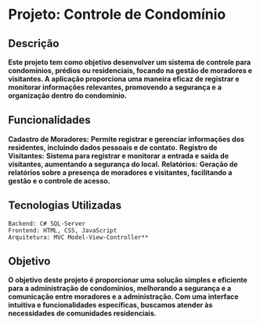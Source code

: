 # Projeto: Controle de Condomínio

## Descrição

**Este projeto tem como objetivo desenvolver um sistema de controle para condomínios, prédios ou residenciais, focando na gestão de moradores e visitantes. A aplicação proporciona uma maneira eficaz de registrar e monitorar informações relevantes, promovendo a segurança e a organização dentro do condomínio.**

## Funcionalidades

   **Cadastro de Moradores:** **Permite registrar e gerenciar informações dos residentes, incluindo dados pessoais e de contato.**
    **Registro de Visitantes:** **Sistema para registrar e monitorar a entrada e saída de visitantes, aumentando a segurança do local.**
    **Relatórios:** **Geração de relatórios sobre a presença de moradores e visitantes, facilitando a gestão e o controle de acesso.**
    
## Tecnologias Utilizadas

    Backend: C# SQL-Server
    Frontend: HTML, CSS, JavaScript
    Arquitetura: MVC Model-View-Controller**

## **Objetivo**

**O objetivo deste projeto é proporcionar uma solução simples e eficiente para a administração de condomínios, melhorando a segurança e a comunicação entre moradores e a administração. Com uma interface intuitiva e funcionalidades específicas, buscamos atender às necessidades de comunidades residenciais.**
